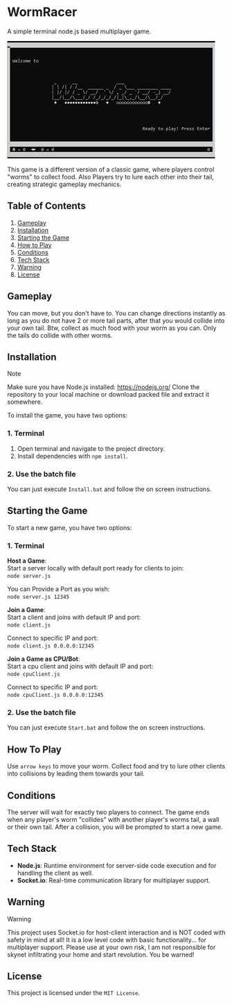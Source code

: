 # WormRacer
A simple terminal node.js based multiplayer game.

![WormRacer Game](wormracer.png)

This game is a different version of a classic game, where players control "worms" to collect food. Also Players try to lure each other into their tail, creating strategic gameplay mechanics.

## Table of Contents
1. [Gameplay](#gameplay)
2. [Installation](#installation)
3. [Starting the Game](#starting)
4. [How to Play](#how-to-play)
5. [Conditions](#conditions)
6. [Tech Stack](#tech-stack)
8. [Warning](#warning)
9. [License](#license)

## <a name="gameplay"></a> Gameplay
You can move, but you don't have to. You can change directions instantly as long as you do not have 2 or more tail parts, after that you would collide into your own tail.
Btw, collect as much food with your worm as you can. Only the tails do collide with other worms.

## <a name="installation"></a> Installation

> [!NOTE]
> Make sure you have Node.js installed: https://nodejs.org/
> Clone the repository to your local machine or download packed file and extract it somewhere.

To install the game, you have two options: 

### 1. Terminal
1. Open terminal and navigate to the project directory.
2. Install dependencies with `npm install`.

### 2. Use the batch file
You can just execute `Install.bat` and follow the on screen instructions. 

## <a name="starting"></a> Starting the Game
To start a new game, you have two options:

### 1. Terminal
**Host a Game**:
<br>Start a server locally with default port ready for clients to join:
<br>`node server.js`

You can Provide a Port as you wish:
<br>`node server.js 12345`

**Join a Game**: 
<br>Start a client and joins with default IP and port: 
<br>`node client.js` 
 
Connect to specific IP and port:
<br>`node client.js 0.0.0.0:12345`

**Join a Game as CPU/Bot**: 
<br>Start a cpu client and joins with default IP and port: 
<br>`node cpuClient.js`  

Connect to specific IP and port:
<br>`node cpuClient.js 0.0.0.0:12345` 

### 2. Use the batch file
You can just execute `Start.bat` and follow the on screen instructions. 

## <a name="how-to-play"></a> How To Play
Use `arrow keys` to move your worm. Collect food and try to lure other clients into collisions by leading them towards your tail.

## <a name="conditions"></a> Conditions
The server will wait for exactly two players to connect.
The game ends when any player's worm "collides" with another player's worms tail, a wall or their own tail. After a collision, you will be prompted to start a new game.

## <a name="tech-stack"></a> Tech Stack
- **Node.js**: Runtime environment for server-side code execution and for handling the client as well.
- **Socket.io**: Real-time communication library for multiplayer support.

## <a name="warning"></a> Warning
> [!WARNING]
> This project uses Socket.io for host-client interaction and is NOT coded with safety in mind at all!
It is a low level code with basic functionality... for multiplayer support.
Please use at your own risk, I am not responsible for skynet infiltrating your home and start revolution. You be warned! 

## <a name="license"></a> License
This project is licensed under the `MIT License`.